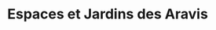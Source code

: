 ---
title: "Espaces et Jardins des Aravis"
url: /thones/espaces-et-jardins-des-aravis/
shop: centre de jardinage
---